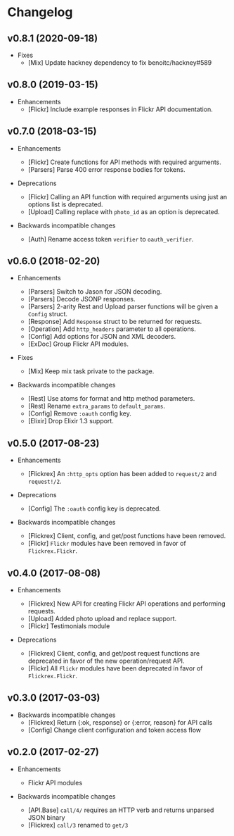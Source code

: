 # Changelog

## v0.8.1 (2020-09-18)

* Fixes
  * [Mix] Update hackney dependency to fix benoitc/hackney#589

## v0.8.0 (2019-03-15)

* Enhancements
  * [Flickr] Include example responses in Flickr API documentation.

## v0.7.0 (2018-03-15)

* Enhancements
  * [Flickr] Create functions for API methods with required arguments.
  * [Parsers] Parse 400 error response bodies for tokens.

* Deprecations
  * [Flickr] Calling an API function with required arguments using just an
    options list is deprecated.
  * [Upload] Calling replace with `photo_id` as an option is deprecated.

* Backwards incompatible changes
  * [Auth] Rename access token `verifier` to `oauth_verifier`.

## v0.6.0 (2018-02-20)

* Enhancements
  * [Parsers] Switch to Jason for JSON decoding.
  * [Parsers] Decode JSONP responses.
  * [Parsers] 2-arity Rest and Upload parser functions will be given a
    `Config` struct.
  * [Response] Add `Response` struct to be returned for requests.
  * [Operation] Add `http_headers` parameter to all operations.
  * [Config] Add options for JSON and XML decoders.
  * [ExDoc] Group Flickr API modules.

* Fixes
  * [Mix] Keep mix task private to the package.

* Backwards incompatible changes
  * [Rest] Use atoms for format and http method parameters.
  * [Rest] Rename `extra_params` to `default_params`.
  * [Config] Remove `:oauth` config key.
  * [Elixir] Drop Elixir 1.3 support.

## v0.5.0 (2017-08-23)

* Enhancements
  * [Flickrex] An `:http_opts` option has been added to `request/2` and
    `request!/2`.

* Deprecations
  * [Config] The `:oauth` config key is deprecated.

* Backwards incompatible changes
  * [Flickrex] Client, config, and get/post functions have been removed.
  * [Flickr] `Flickr` modules have been removed in favor of `Flickrex.Flickr`.

## v0.4.0 (2017-08-08)

* Enhancements
  * [Flickrex] New API for creating Flickr API operations and performing requests.
  * [Upload] Added photo upload and replace support.
  * [Flickr] Testimonials module

* Deprecations
  * [Flickrex] Client, config, and get/post request functions are deprecated in
    favor of the new operation/request API.
  * [Flickr] All `Flickr` modules have been deprecated in favor of `Flickrex.Flickr`.

## v0.3.0 (2017-03-03)

* Backwards incompatible changes
  * [Flickrex] Return {:ok, response} or {:error, reason} for API calls
  * [Config] Change client configuration and token access flow

## v0.2.0 (2017-02-27)

* Enhancements
  * Flickr API modules

* Backwards incompatible changes
  * [API.Base] `call/4/` requires an HTTP verb and returns unparsed JSON binary
  * [Flickrex] `call/3` renamed to `get/3`
